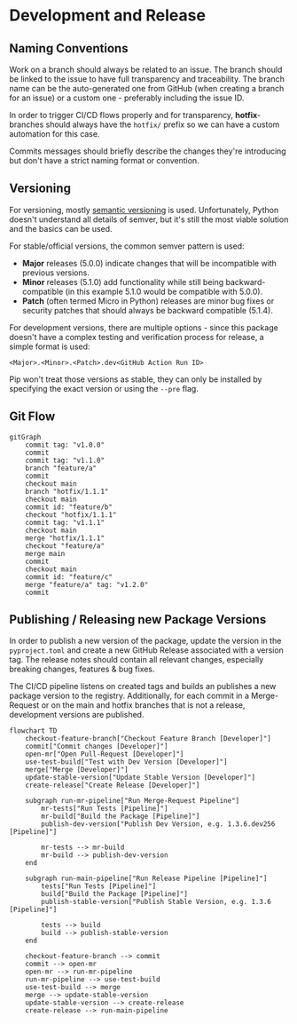 # Development and Release

## Naming Conventions

Work on a branch should always be related to an issue. The branch should be linked to the issue to have full transparency and traceability. The branch name can be the auto-generated one from GitHub (when creating a branch for an issue) or a custom one - preferably including the issue ID.

In order to trigger CI/CD flows properly and for transparency, **hotfix**-branches should always have the `hotfix/` prefix so we can have a custom automation for this case.

Commits messages should briefly describe the changes they're introducing but don't have a strict naming format or convention.

## Versioning

For versioning, mostly [semantic versioning](https://semver.org/) is used. Unfortunately, Python doesn't understand all details of semver, but it's
still the most viable solution and the basics can be used.

For stable/official versions, the common semver pattern is used:

- **Major** releases (5.0.0) indicate changes that will be incompatible with previous versions.
- **Minor** releases (5.1.0) add functionality while still being backward-compatible (in this example 5.1.0 would be compatible with 5.0.0).
- **Patch** (often termed Micro in Python) releases are minor bug fixes or security patches that should always be backward compatible (5.1.4).

For development versions, there are multiple options - since this package doesn't have a complex testing and verification process for release,
a simple format is used:

`<Major>.<Minor>.<Patch>.dev<GitHub Action Run ID>`

Pip won't treat those versions as stable, they can only be installed by specifying the exact version or using the `--pre` flag.

## Git Flow

```mermaid
gitGraph
    commit tag: "v1.0.0"
    commit
    commit tag: "v1.1.0"
    branch "feature/a"
    commit
    checkout main
    branch "hotfix/1.1.1"
    checkout main
    commit id: "feature/b"
    checkout "hotfix/1.1.1"
    commit tag: "v1.1.1"
    checkout main
    merge "hotfix/1.1.1"
    checkout "feature/a"
    merge main
    commit
    checkout main
    commit id: "feature/c"
    merge "feature/a" tag: "v1.2.0"
    commit
```

## Publishing / Releasing new Package Versions

In order to publish a new version of the package, update the version in the `pyproject.toml` and create a new GitHub Release associated with a version tag. The release notes should contain all relevant changes, especially breaking changes, features & bug fixes.

The CI/CD pipeline listens on created tags and builds an publishes a new package version to the registry. Additionally, for each commit in a Merge-Request or on the main and hotfix branches that is not a release, development versions are published.

```mermaid
flowchart TD
    checkout-feature-branch["Checkout Feature Branch [Developer]"]
    commit["Commit changes [Developer]"]
    open-mr["Open Pull-Request [Developer]"]
    use-test-build["Test with Dev Version [Developer]"]
    merge["Merge [Developer]"]
    update-stable-version["Update Stable Version [Developer]"]
    create-release["Create Release [Developer]"]

    subgraph run-mr-pipeline["Run Merge-Request Pipeline"]
        mr-tests["Run Tests [Pipeline]"]
        mr-build["Build the Package [Pipeline]"]
        publish-dev-version["Publish Dev Version, e.g. 1.3.6.dev256 [Pipeline]"]

        mr-tests --> mr-build
        mr-build --> publish-dev-version
    end

    subgraph run-main-pipeline["Run Release Pipeline [Pipeline]"]
        tests["Run Tests [Pipeline]"]
        build["Build the Package [Pipeline]"]
        publish-stable-version["Publish Stable Version, e.g. 1.3.6 [Pipeline]"]

        tests --> build
        build --> publish-stable-version
    end

    checkout-feature-branch --> commit
    commit --> open-mr
    open-mr --> run-mr-pipeline
    run-mr-pipeline --> use-test-build
    use-test-build --> merge
    merge --> update-stable-version
    update-stable-version --> create-release
    create-release --> run-main-pipeline
```
